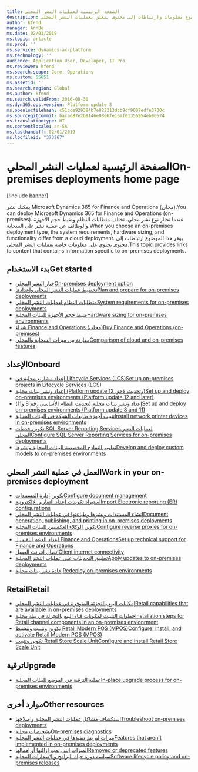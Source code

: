 ```yaml
---
title: الصفحة الرئيسية لعمليات النشر المحلي
description: يوفر هذا الموضوع معلومات وارتباطات إلى محتوى يتعلق بعمليات النشر المحلي.
author: kfend
manager: AnnBe
ms.date: 02/01/2019
ms.topic: article
ms.prod: ''
ms.service: dynamics-ax-platform
ms.technology: ''
audience: Application User, Developer, IT Pro
ms.reviewer: kfend
ms.search.scope: Core, Operations
ms.custom: 55651
ms.assetid: ''
ms.search.region: Global
ms.author: kfend
ms.search.validFrom: 2016-08-30
ms.dyn365.ops.version: Platform update 8
ms.openlocfilehash: c51cce929384b7e822213dcb9df9007edfe3700c
ms.sourcegitcommit: bacad87e2b9146e08e6fe16af01356954eb90574
ms.translationtype: HT
ms.contentlocale: ar-SA
ms.lasthandoff: 02/01/2019
ms.locfileid: "373267"
---
```

# <a name="on-premises-deployments-home-page"></a><span data-ttu-id="a9762-103">الصفحة الرئيسية لعمليات النشر المحلي</span><span class="sxs-lookup"><span data-stu-id="a9762-103">On-premises deployments home page</span></span>

[!include [banner](../includes/banner.md)]

<span data-ttu-id="a9762-104">يمكنك نشر Microsoft Dynamics 365 for Finance and Operations (محلي).</span><span class="sxs-lookup"><span data-stu-id="a9762-104">You can deploy Microsoft Dynamics 365 for Finance and Operations (on-premises).</span></span> <span data-ttu-id="a9762-105">عندما تختار نوع نشر محلي، تختلف متطلبات النظام وضبط حجم الأجهزة والوظائف عن عملية نشر على السحابة.</span><span class="sxs-lookup"><span data-stu-id="a9762-105">When you choose an on-premises deployment type, the system requirements, hardware sizing, and functionality differ from a cloud deployment.</span></span> <span data-ttu-id="a9762-106">يوفر هذا الموضوع ارتباطات إلى محتوى يحتوي على معلومات خاصة بعمليات النشر المحلي.</span><span class="sxs-lookup"><span data-stu-id="a9762-106">This topic provides links to content that contains information specific to on-premises deployments.</span></span>

## <a name="get-started"></a><span data-ttu-id="a9762-107">بدء الاستخدام</span><span class="sxs-lookup"><span data-stu-id="a9762-107">Get started</span></span>
- [<span data-ttu-id="a9762-108">خيار النشر المحلي</span><span class="sxs-lookup"><span data-stu-id="a9762-108">On-premises deployment option</span></span>](on-premises-overview.md)
- [<span data-ttu-id="a9762-109">تخطيط عمليات النشر المحلي وإعدادها</span><span class="sxs-lookup"><span data-stu-id="a9762-109">Plan and prepare for on-premises deployments</span></span>](plan-onprem-deployment.md)
- [<span data-ttu-id="a9762-110">متطلبات النظام لعمليات النشر المحلي</span><span class="sxs-lookup"><span data-stu-id="a9762-110">System requirements for on-premises deployments</span></span>](../../fin-and-ops/get-started/system-requirements-on-prem.md)
- [<span data-ttu-id="a9762-111">ضبط حجم الأجهزة للبيئات المحلية</span><span class="sxs-lookup"><span data-stu-id="a9762-111">Hardware sizing for on-premises environments</span></span>](../../fin-and-ops/get-started/hardware-sizing-on-premises-environments.md)
- [<span data-ttu-id="a9762-112">شراء Finance and Operations (محلي)</span><span class="sxs-lookup"><span data-stu-id="a9762-112">Buy Finance and Operations (on-premises)</span></span>](../../fin-and-ops/get-started/purchase-on-premises.md)
- [<span data-ttu-id="a9762-113">مقارنة بين ميزات السحابة والمحلي</span><span class="sxs-lookup"><span data-stu-id="a9762-113">Comparison of cloud and on-premises features</span></span>](../../fin-and-ops/get-started/cloud-prem-comparison.md)

## <a name="onboard"></a><span data-ttu-id="a9762-114">الإعداد</span><span class="sxs-lookup"><span data-stu-id="a9762-114">Onboard</span></span>
- [<span data-ttu-id="a9762-115">إعداد مشاريع محلية في Lifecycle Services (LCS)</span><span class="sxs-lookup"><span data-stu-id="a9762-115">Set up on-premises projects in Lifecycle Services (LCS)</span></span>](../lifecycle-services/lbd-create-lcs-on-prem-project.md)
- [<span data-ttu-id="a9762-116">إعداد ونشر بيئات محلية (Platform update 12 وتحديث لاحق)</span><span class="sxs-lookup"><span data-stu-id="a9762-116">Set up and deploy on-premises environments (Platform update 12 and later)</span></span>](setup-deploy-on-premises-pu12.md)
- [<span data-ttu-id="a9762-117">إعداد ونشر بيئات محلية (تحديث النظام الأساسي رقم 8 و11)</span><span class="sxs-lookup"><span data-stu-id="a9762-117">Set up and deploy on-premises environments (Platform update 8 and 11)</span></span>](setup-deploy-on-premises-pu8-pu11.md)
- [<span data-ttu-id="a9762-118">تثبيت أجهزة طابعات الشبكة في البيئات المحلية</span><span class="sxs-lookup"><span data-stu-id="a9762-118">Install network printer devices in on-premises environments</span></span>](../analytics/install-network-printer-onprem.md)
- [<span data-ttu-id="a9762-119">تكوين خدمات SQL Server Reporting Services لعمليات النشر المحلي</span><span class="sxs-lookup"><span data-stu-id="a9762-119">Configure SQL Server Reporting Services for on-premises deployments</span></span>](../analytics/configure-ssrs-on-premises.md)
- [<span data-ttu-id="a9762-120">تطوير النماذج المخصصة للبيئات المحلية ونشرها</span><span class="sxs-lookup"><span data-stu-id="a9762-120">Develop and deploy custom models to on-premises environments</span></span>](develop-deploy-custom-models-on-premises.md)

## <a name="work-in-your-on-premises-deployment"></a><span data-ttu-id="a9762-121">العمل في عملية النشر المحلي</span><span class="sxs-lookup"><span data-stu-id="a9762-121">Work in your on-premises deployment</span></span>
- [<span data-ttu-id="a9762-122">تكوين إدارة المستندات</span><span class="sxs-lookup"><span data-stu-id="a9762-122">Configure document management</span></span>](../../fin-and-ops/organization-administration/configure-document-management.md)
- [<span data-ttu-id="a9762-123">استيراد تكوينات إعداد التقارير الإلكترونية</span><span class="sxs-lookup"><span data-stu-id="a9762-123">Import Electronic reporting (ER) configurations</span></span>](../analytics/electronic-reporting-import-ger-configurations.md)
- [<span data-ttu-id="a9762-124">إنشاء المستندات ونشرها وطباعتها في عمليات النشر المحلي</span><span class="sxs-lookup"><span data-stu-id="a9762-124">Document generation, publishing, and printing in on-premises deployments</span></span>](../analytics/printing-capabilities-on-premises.md)
- [<span data-ttu-id="a9762-125">تكوين الوكلاء العكسيين للبيئات المحلية</span><span class="sxs-lookup"><span data-stu-id="a9762-125">Configure reverse proxies for on-premises environments</span></span>](onprem-reverseproxy.md)
- [<span data-ttu-id="a9762-126">إعداد الدعم التقني لـ Finance and Operations</span><span class="sxs-lookup"><span data-stu-id="a9762-126">Set up technical support for Finance and Operations</span></span>](../lifecycle-services/support-experience.md)
- [<span data-ttu-id="a9762-127">اتصال إنترنت العميل</span><span class="sxs-lookup"><span data-stu-id="a9762-127">Client internet connectivity</span></span>](../user-interface/client-disconnected.md)
- [<span data-ttu-id="a9762-128">تطبيق التحديثات على عمليات النشر المحلية</span><span class="sxs-lookup"><span data-stu-id="a9762-128">Apply updates to on-premises deployments</span></span>](apply-updates-on-premises.md)
- [<span data-ttu-id="a9762-129">إعادة نشر بيئات محلية</span><span class="sxs-lookup"><span data-stu-id="a9762-129">Redeploy on-premises environments</span></span>](redeploy-on-prem.md)

## <a name="retail"></a><span data-ttu-id="a9762-130">Retail</span><span class="sxs-lookup"><span data-stu-id="a9762-130">Retail</span></span>
- [<span data-ttu-id="a9762-131">إمكانات البيع بالتجزئة المتوفرة في عمليات النشر المحلي</span><span class="sxs-lookup"><span data-stu-id="a9762-131">Retail capabilities that are available in on-premises deployments</span></span>](../../retail/retail-onprem.md)
- [<span data-ttu-id="a9762-132">خطوات التثبيت لمكونات قناة البيع بالتجزئة في بيئة محلية</span><span class="sxs-lookup"><span data-stu-id="a9762-132">Installation steps for Retail channel components in an on-premises envionrment</span></span>](deploy-retail-onprem.md)
- [<span data-ttu-id="a9762-133">تكوين وتثبيت وتنشيط Retail Modern POS (MPOS)</span><span class="sxs-lookup"><span data-stu-id="a9762-133">Configure, install, and activate Retail Modern POS (MPOS)</span></span>](../../retail/retail-modern-pos-device-activation.md)
- [<span data-ttu-id="a9762-134">تكوين وتثبيت Retail Store Scale Unit</span><span class="sxs-lookup"><span data-stu-id="a9762-134">Configure and install Retail Store Scale Unit</span></span>](../../retail/dev-itpro/retail-store-scale-unit-configuration-installation.md)

## <a name="upgrade"></a><span data-ttu-id="a9762-135">ترقية</span><span class="sxs-lookup"><span data-stu-id="a9762-135">Upgrade</span></span>
- [<span data-ttu-id="a9762-136">عملية الترقية في الموضع للبيئات المحلية</span><span class="sxs-lookup"><span data-stu-id="a9762-136">In-place upgrade process for on-premises environments</span></span>](../migration-upgrade/on-prem-upgrade.md)

## <a name="other-resources"></a><span data-ttu-id="a9762-137">موارد أخرى</span><span class="sxs-lookup"><span data-stu-id="a9762-137">Other resources</span></span>
- [<span data-ttu-id="a9762-138">استكشاف مشاكل عمليات النشر المحلية وإصلاحها</span><span class="sxs-lookup"><span data-stu-id="a9762-138">Troubleshoot on-premises deployments</span></span>](troubleshoot-on-prem.md)
- [<span data-ttu-id="a9762-139">تشخيصات محلية</span><span class="sxs-lookup"><span data-stu-id="a9762-139">On-premises diagnostics</span></span>](on-premises-diagnostics.md)
- [<span data-ttu-id="a9762-140">ميزات لم يتم تنفيذها في عمليات النشر المحلية</span><span class="sxs-lookup"><span data-stu-id="a9762-140">Features that aren't implemented in on-premises deployments</span></span>](../../fin-and-ops/get-started/features-not-implemented-on-prem.md)
- [<span data-ttu-id="a9762-141">الميزات التي تمت إزالتها أو إهمالها</span><span class="sxs-lookup"><span data-stu-id="a9762-141">Removed or deprecated features</span></span>](../migration-upgrade/deprecated-features.md)
- [<span data-ttu-id="a9762-142">سياسة دورة حياة البرامج والإصدارات المحلية</span><span class="sxs-lookup"><span data-stu-id="a9762-142">Software lifecycle policy and on-premises releases</span></span>](../migration-upgrade/on-prem-version-update-policy.md)
 
